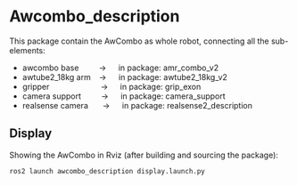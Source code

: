 # Awcombo_description
This package contain the AwCombo as whole robot, connecting all the sub-elements:
- awcombo base &emsp;&emsp; -> &emsp; in package: amr_combo_v2
- awtube2_18kg arm &ensp; -> &emsp; in package: awtube2_18kg_v2
- gripper &emsp;&emsp;&emsp;&emsp;&emsp;&emsp;  -> &emsp; in package: grip_exon
- camera support &emsp;&emsp; -> &emsp; in package: camera_support
- realsense camera &emsp;&nbsp; -> &emsp; in package: realsense2_description

## Display
Showing the AwCombo in Rviz (after building and sourcing the package):
``` 
ros2 launch awcombo_description display.launch.py
```
